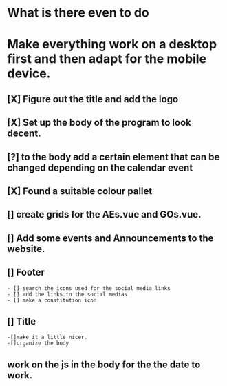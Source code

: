 # What is there even to do
# Make everything work on a desktop first and then adapt for the mobile device.
## [X] Figure out the title and add the logo
## [X] Set up the body of the program to look decent.
## [?] to the body add a certain element that can be changed depending on the calendar event
## [X] Found a suitable colour pallet
## [] create grids for the AEs.vue and GOs.vue.
## [] Add some events and Announcements to the website.
## [] Footer
    - [] search the icons used for the social media links
    - [] add the links to the social medias
    - [] make a constitution icon
## [] Title
    -[]make it a little nicer.
    -[]organize the body
## work on the js in the body for the the date to work.